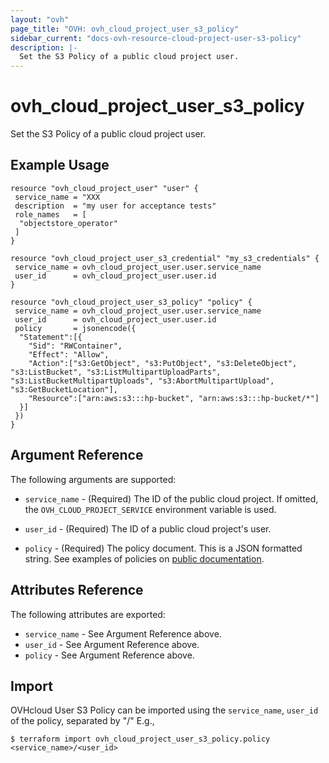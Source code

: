 ```yaml
---
layout: "ovh"
page_title: "OVH: ovh_cloud_project_user_s3_policy"
sidebar_current: "docs-ovh-resource-cloud-project-user-s3-policy"
description: |-
  Set the S3 Policy of a public cloud project user.
---
```


# ovh_cloud_project_user_s3_policy

Set the S3 Policy of a public cloud project user.

## Example Usage

```hcl
resource "ovh_cloud_project_user" "user" {
 service_name = "XXX
 description  = "my user for acceptance tests"
 role_names   = [
  "objectstore_operator"
 ]
}

resource "ovh_cloud_project_user_s3_credential" "my_s3_credentials" {
 service_name = ovh_cloud_project_user.user.service_name
 user_id      = ovh_cloud_project_user.user.id
}

resource "ovh_cloud_project_user_s3_policy" "policy" {
 service_name = ovh_cloud_project_user.user.service_name
 user_id      = ovh_cloud_project_user.user.id
 policy       = jsonencode({
  "Statement":[{
    "Sid": "RWContainer",
    "Effect": "Allow",
    "Action":["s3:GetObject", "s3:PutObject", "s3:DeleteObject", "s3:ListBucket", "s3:ListMultipartUploadParts", "s3:ListBucketMultipartUploads", "s3:AbortMultipartUpload", "s3:GetBucketLocation"],
    "Resource":["arn:aws:s3:::hp-bucket", "arn:aws:s3:::hp-bucket/*"]
  }]
 })
}

```

## Argument Reference

The following arguments are supported:

- `service_name` - (Required) The ID of the public cloud project. If omitted,
  the `OVH_CLOUD_PROJECT_SERVICE` environment variable is used.

- `user_id` - (Required) The ID of a public cloud project's user.

- `policy` - (Required) The policy document. This is a JSON formatted string. See examples of policies on [public documentation](https://docs.ovh.com/gb/en/storage/s3/identity-and-access-management/).

## Attributes Reference

The following attributes are exported:

- `service_name` - See Argument Reference above.
- `user_id` - See Argument Reference above.
- `policy` - See Argument Reference above.

## Import

OVHcloud User S3 Policy can be imported using the `service_name`, `user_id` of the policy, separated by "/" E.g.,

```
$ terraform import ovh_cloud_project_user_s3_policy.policy <service_name>/<user_id>
```
